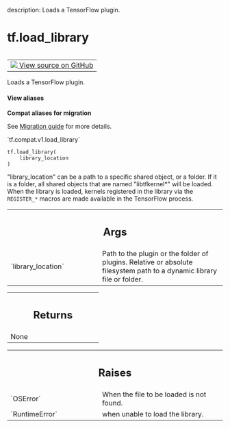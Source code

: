 description: Loads a TensorFlow plugin.

<div itemscope itemtype="http://developers.google.com/ReferenceObject">
<meta itemprop="name" content="tf.load_library" />
<meta itemprop="path" content="Stable" />
</div>

# tf.load_library

<!-- Insert buttons and diff -->

<table class="tfo-notebook-buttons tfo-api nocontent" align="left">
<td>
  <a target="_blank" href="https://github.com/tensorflow/tensorflow/blob/r2.3/tensorflow/python/framework/load_library.py#L123-L160">
    <img src="https://www.tensorflow.org/images/GitHub-Mark-32px.png" />
    View source on GitHub
  </a>
</td>
</table>



Loads a TensorFlow plugin.

<section class="expandable">
  <h4 class="showalways">View aliases</h4>
  <p>
<b>Compat aliases for migration</b>
<p>See
<a href="https://www.tensorflow.org/guide/migrate">Migration guide</a> for
more details.</p>
<p>`tf.compat.v1.load_library`</p>
</p>
</section>

<pre class="devsite-click-to-copy prettyprint lang-py tfo-signature-link">
<code>tf.load_library(
    library_location
)
</code></pre>



<!-- Placeholder for "Used in" -->

"library_location" can be a path to a specific shared object, or a folder.
If it is a folder, all shared objects that are named "libtfkernel*" will be
loaded. When the library is loaded, kernels registered in the library via the
`REGISTER_*` macros are made available in the TensorFlow process.

<!-- Tabular view -->
 <table class="responsive fixed orange">
<colgroup><col width="214px"><col></colgroup>
<tr><th colspan="2"><h2 class="add-link">Args</h2></th></tr>

<tr>
<td>
`library_location`
</td>
<td>
Path to the plugin or the folder of plugins.
Relative or absolute filesystem path to a dynamic library file or folder.
</td>
</tr>
</table>



<!-- Tabular view -->
 <table class="responsive fixed orange">
<colgroup><col width="214px"><col></colgroup>
<tr><th colspan="2"><h2 class="add-link">Returns</h2></th></tr>
<tr class="alt">
<td colspan="2">
None
</td>
</tr>

</table>



<!-- Tabular view -->
 <table class="responsive fixed orange">
<colgroup><col width="214px"><col></colgroup>
<tr><th colspan="2"><h2 class="add-link">Raises</h2></th></tr>

<tr>
<td>
`OSError`
</td>
<td>
When the file to be loaded is not found.
</td>
</tr><tr>
<td>
`RuntimeError`
</td>
<td>
when unable to load the library.
</td>
</tr>
</table>

